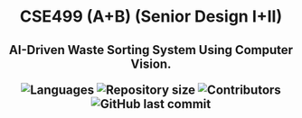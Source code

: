 <h1 align="center"> CSE499 (A+B) (Senior Design I+II) </h1>
<h2 align="center"> AI-Driven Waste Sorting System Using Computer Vision.
<p align="center">
 <img alt="Languages" src="https://img.shields.io/github/languages/count/haiderCho/CSE499-Project-AWSS">
 <img alt="Repository size" src="https://img.shields.io/github/repo-size/haiderCho/CSE499-Project-AWSS">
 <img alt="Contributors" src="https://img.shields.io/github/contributors/haiderCho/CSE499-Project-AWSS">
 <img alt="GitHub last commit" src="https://img.shields.io/github/last-commit/haiderCho/CSE499-Project-AWSS">
</p>
</h2>
